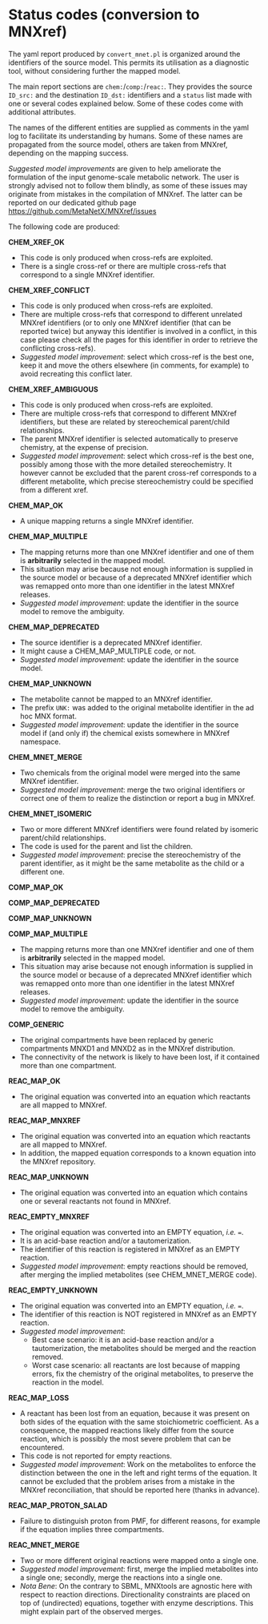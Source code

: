 # Status codes (conversion to MNXref)

The yaml report produced by `convert_mnet.pl` is organized around the identifiers of the source model. This permits its utilisation as a diagnostic tool, without considering further the mapped model.

The main report sections are `chem:`/`comp:`/`reac:`. They provides the source `ID_src:` and the destination `ID_dst:` identifiers and a `status` list made with one or several codes explained below. Some of these codes come with additional attributes.

The names of the different entities are supplied as comments in the yaml log to facilitate its understanding by humans. Some of these names are propagated from the source model, others are taken from MNXref, depending on the mapping success.

_Suggested model improvements_ are given to help ameliorate the formulation of the input genome-scale metabolic network. The user is strongly advised not to follow them blindly, as some of these issues may originate from mistakes in the compilation of MNXref. The latter can be reported on our dedicated github page https://github.com/MetaNetX/MNXref/issues

The following code are produced:

**CHEM_XREF_OK**

* This code is only produced when cross-refs are exploited.
* There is a single cross-ref or there are multiple cross-refs that correspond to a single MNXref identifier.

**CHEM_XREF_CONFLICT**

* This code is only produced when cross-refs are exploited.
* There are multiple cross-refs that correspond to different unrelated MNXref identifiers (or to only one MNXref identifier (that can be reported twice) but anyway this identifier is involved in a conflict, in this case please check all the pages for this identifier in order to retrieve the conflicting cross-refs).
* _Suggested model improvement_: select which cross-ref is the best one, keep it and move the others elsewhere (in comments, for example) to avoid recreating this conflict later.

**CHEM_XREF_AMBIGUOUS**

* This code is only produced when cross-refs are exploited.
* There are multiple cross-refs that correspond to different MNXref identifiers, but these are related by stereochemical parent/child relationships.
* The parent MNXref identifier is selected automatically to preserve chemistry, at the expense of precision.
* _Suggested model improvement_: select which cross-ref is the best one, possibly among those with the more detailed stereochemistry. It however cannot be excluded that the parent cross-ref corresponds to a different metabolite, which precise stereochemistry could be specified from a different xref.

**CHEM_MAP_OK**

* A unique mapping returns a single MNXref identifier.

**CHEM_MAP_MULTIPLE**

* The mapping returns more than one MNXref identifier and one of them is **arbitrarily** selected in the mapped model.
* This situation may arise because not enough information is supplied in the source model or because of a deprecated MNXref identifier which was remapped onto more than one identifier in the latest MNXref releases.
* _Suggested model improvement_: update the identifier in the source model to remove the ambiguity.

**CHEM_MAP_DEPRECATED**

* The source identifier is a deprecated MNXref identifier.
* It might cause a CHEM_MAP_MULTIPLE code, or not.
* _Suggested model improvement_: update the identifier in the source model.

**CHEM_MAP_UNKNOWN**

* The metabolite cannot be mapped to an MNXref identifier.
* The prefix `UNK:` was added to the original metabolite identifier in the ad hoc MNX format.
* _Suggested model improvement_: update the identifier in the source model if (and only if) the chemical exists somewhere in MNXref namespace.

**CHEM_MNET_MERGE**

* Two chemicals from the original model were merged into the same MNXref identifier.
* _Suggested model improvement_: merge the two original identifiers or correct one of them to realize the distinction or report a bug in MNXref.

**CHEM_MNET_ISOMERIC**

* Two or more different MNXref identifiers were found related by isomeric parent/child relationships.
* The code is used for the parent and list the children.
* _Suggested model improvement_: precise the stereochemistry of the parent identifier, as it might be the same metabolite as the child or a different one.

**COMP_MAP_OK**

**COMP_MAP_DEPRECATED**

**COMP_MAP_UNKNOWN**

**COMP_MAP_MULTIPLE**

* The mapping returns more than one MNXref identifier and one of them is **arbitrarily** selected in the mapped model.
* This situation may arise because not enough information is supplied in the source model or because of a deprecated MNXref identifier which was remapped onto more than one identifier in the latest MNXref releases.
* _Suggested model improvement_: update the identifier in the source model to remove the ambiguity.

**COMP_GENERIC**

* The original compartments have been replaced by generic compartments MNXD1 and MNXD2 as in the MNXref distribution.
* The connectivity of the network is likely to have been lost, if it contained more than one compartment.

**REAC_MAP_OK**

* The original equation was converted into an equation which reactants are all mapped to MNXref.

**REAC_MAP_MNXREF**

* The original equation was converted into an equation which reactants are all mapped to MNXref.
* In addition, the mapped equation corresponds to a known equation into the MNXref repository.

**REAC_MAP_UNKNOWN**

* The original equation was converted into an equation which contains one or several reactants not found in MNXref.

**REAC_EMPTY_MNXREF**

* The original equation was converted into an EMPTY equation, _i.e._ ` = `.
* It is an acid-base reaction and/or a tautomerization.
* The identifier of this reaction is registered in MNXref as an EMPTY reaction.
* _Suggested model improvement_: empty reactions should be removed, after merging the implied metabolites (see CHEM_MNET_MERGE code).

**REAC_EMPTY_UNKNOWN**

* The original equation was converted into an EMPTY equation, _i.e._ ` = `.
* The identifier of this reaction is NOT registered in MNXref as an EMPTY reaction.
* _Suggested model improvement_:
	* Best case scenario: it is an acid-base reaction and/or a tautomerization, the metabolites should be merged and the reaction removed.
	* Worst case scenario: all reactants are lost because of mapping errors, fix the chemistry of the original metabolites, to preserve the reaction in the model.

**REAC_MAP_LOSS**

* A reactant has been lost from an equation, because it was present on both sides of the equation with the same stoichiometric coefficient. As a consequence, the mapped reactions likely differ from the source reaction, which is possibly the most severe problem that can be encountered.
* This code is not reported for empty reactions.
* _Suggested model improvement_: Work on the metabolites to enforce the distinction between the one in the left and right terms of the equation. It cannot be excluded that the problem arises from a mistake in the MNXref reconciliation, that should be reported here (thanks in advance).

**REAC_MAP_PROTON_SALAD**

* Failure to distinguish proton from PMF, for different reasons, for example if the equation implies three compartments.

**REAC_MNET_MERGE**

* Two or more different original reactions were mapped onto a single one.
* _Suggested model improvement_: first, merge the implied metabolites into a single one; secondly, merge the reactions into a single one.
* _Nota Bene_: On the contrary to SBML, MNXtools are agnostic here with respect to reaction directions. Directionality constraints are placed on top of (undirected) equations, together with enzyme descriptions. This might explain part of the observed merges.

